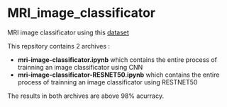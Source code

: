 # MRI_image_classificator
MRI image classificator using this [dataset](https://www.kaggle.com/datasets/masoudnickparvar/brain-tumor-mri-dataset)

This repsitory contains 2 archives :
- **mri-image-classificator.ipynb** which contains the entire process of trainning an image classificator using CNN
- **mri-image-classificator-RESNET50.ipynb** which contains the entire process of trainning an image classificator using RESTNET50

The results in both archives are above 98% acurracy.
